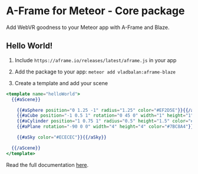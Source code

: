 A-Frame for Meteor - Core package
===========================

Add WebVR goodness to your Meteor app with A-Frame and Blaze.

## Hello World!

1. Include `https://aframe.io/releases/latest/aframe.js` in your app

2. Add the package to your app: `meteor add vladbalan:aframe-blaze`

3. Create a template and add your scene

```handlebars
<template name="helloWorld">
  {{#aScene}}

    {{#aSphere position="0 1.25 -1" radius="1.25" color="#EF2D5E"}}{{/aSphere}}
    {{#aCube position="-1 0.5 1" rotation="0 45 0" width="1" height="1" depth="1" color="#4CC3D9"}}{{/aCube}}
    {{#aCylinder position="1 0.75 1" radius="0.5" height="1.5" color="#FFC65D"}}{{/aCylinder}}
    {{#aPlane rotation="-90 0 0" width="4" height="4" color="#7BC8A4"}}{{/aPlane}}

    {{#aSky color="#ECECEC"}}{{/aSky}}

  {{/aScene}}
</template>
```
Read the full documentation [here](https://github.com/vladbalan/meteor-aframe).